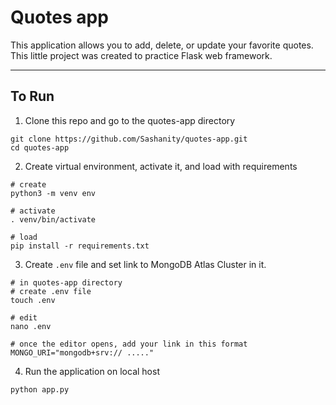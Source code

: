 # Quotes app

This application allows you to add, delete, or update your favorite quotes.
This little project was created to practice Flask web framework.

----------

## To Run

1. Clone this repo and go to the quotes-app directory
```
git clone https://github.com/Sashanity/quotes-app.git
cd quotes-app
```

2. Create virtual environment, activate it, and load with requirements
```
# create
python3 -m venv env

# activate
. venv/bin/activate

# load
pip install -r requirements.txt 
```
3. Create `.env` file and set link to MongoDB Atlas Cluster in it.
```
# in quotes-app directory
# create .env file
touch .env

# edit
nano .env

# once the editor opens, add your link in this format
MONGO_URI="mongodb+srv:// ....."
```

4. Run the application on local host
```
python app.py
```
